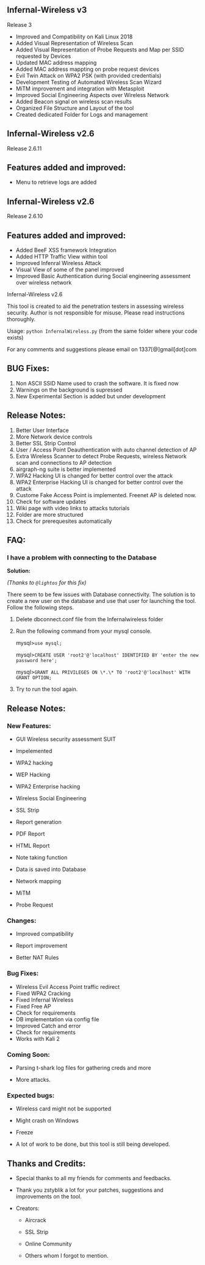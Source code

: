## Infernal-Wireless v3
Release 3

- Improved and Compatibility on Kali Linux 2018
- Added Visual Representation of Wireless Scan 
- Added Visual Representation of Probe Requests and Map per SSID requested by Devices
- Updated MAC address mapping
- Added MAC address mappting on probe request devices
- Evil Twin Attack on WPA2 PSK (with provided credentials)
- Development Testing of Automated Wireless Scan Wizard
- MiTM improvement and integration with Metasploit
- Improved Social Engineering Aspects over Wireless Network 
- Added Beacon signal on wireless scan results
- Organized File Structure and Layout of the tool
- Created dedicated Folder for Logs and management 


## Infernal-Wireless v2.6

Release 2.6.11

## Features added and improved: 

- Menu to retrieve logs are added 


## Infernal-Wireless v2.6

Release 2.6.10

## Features added and improved: 

- Added BeeF XSS framework Integration 
- Added HTTP Traffic View within tool
- Improved Infenral Wireless Attack
- Visual View of some of the panel improved
- Improved Basic Authentication during Social engineering assessment over wireless network



Infernal-Wireless v2.6

This tool is created to aid the penetration testers in assessing wireless security.
Author is not responsible for misuse. Please read instructions thoroughly.  

Usage: `python InfernalWireless.py` (from the same folder where your code exists)

For any comments and suggestions please email on 1337[@]gmail[dot]com

## BUG Fixes:

1. Non ASCII SSID Name used to crash the software. It is fixed now
2. Warnings on the background is supressed
3. New Experimental Section is added but under development

## Release Notes:

1. Better User Interface
2. More Network device controls
3. Better SSL Strip Control
4. User / Access Point Deauthentication with auto channel detection of AP
5. Extra Wireless Scanner to detect Probe Requests, wireless Network scan and connections to AP detection
6. airgraph-ng suite is better implemented 
7. WPA2 Hacking UI is changed for better control over the attack
8. WPA2 Enterprise Hacking UI is changed for better control over the attack
9. Custome Fake Access Point is implemented. Freenet AP is deleted now. 
10. Check for software updates
11. Wiki page with video links to attacks tutorials
12. Folder are more structured
13. Check for prerequesites automatically

## FAQ:

### I have a problem with connecting to the Database

**Solution:**

*(Thanks to `@lightos` for this fix)*

There seem to be few issues with Database connectivity. The solution is to create a new user on the database and use that user for launching the tool. Follow the following steps.

1. Delete dbconnect.conf file from the Infernalwireless folder

2. Run the following command from your mysql console.

	mysql>`use mysql;`

	mysql>`CREATE USER 'root2'@'localhost' IDENTIFIED BY 'enter the new password here';`

	mysql>`GRANT ALL PRIVILEGES ON \*.\* TO 'root2'@'localhost' WITH GRANT OPTION;`

3. Try to run the tool again.


## Release Notes:

### New Features:

* GUI Wireless security assessment SUIT

* Impelemented

* WPA2 hacking

* WEP Hacking

* WPA2 Enterprise hacking

* Wireless Social Engineering

* SSL Strip

* Report generation

* PDF Report

* HTML Report

* Note taking function

* Data is saved into Database

* Network mapping

* MiTM

* Probe Request


### Changes:

* Improved compatibility

* Report improvement

* Better NAT Rules


### Bug Fixes:

* Wireless Evil Access Point traffic redirect
* Fixed WPA2 Cracking
* Fixed Infernal Wireless
* Fixed Free AP
* Check for requirements
* DB implementation via config file
* Improved Catch and error
* Check for requirements
* Works with Kali 2

### Coming Soon:

* Parsing t-shark log files for gathering creds and more

* More attacks.

### Expected bugs:

* Wireless card might not be supported

* Might crash on Windows

* Freeze

* A lot of work to be done, but this tool is still being developed.

## Thanks and Credits:

* Special thanks to all my friends for comments and feedbacks. 
* Thank you zstyblik a lot for your patches, suggestions and improvements on the tool.

* Creators:

   * Aircrack

   * SSL Strip

   * Online Community

   * Others whom I forgot to mention.
